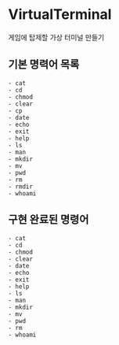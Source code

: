 # VirtualTerminal

게임에 탑제할 가상 터미널 만들기

## 기본 명력어 목록

    - cat
    - cd
    - chmod
    - clear
    - cp
    - date
    - echo
    - exit
    - help
    - ls
    - man
    - mkdir
    - mv
    - pwd
    - rm
    - rmdir
    - whoami

## 구현 완료된 명령어

    - cat
    - cd
    - chmod
    - clear
    - date
    - echo
    - exit
    - help
    - ls
    - man
    - mkdir
    - mv
    - pwd
    - rm
    - whoami